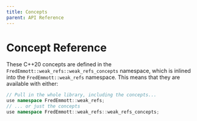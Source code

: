```yaml
---
title: Concepts
parent: API Reference
---
```


# Concept Reference

These C++20 concepts are defined in the `FredEmmott::weak_refs::weak_refs_concepts` namespace, which is inlined into the `FredEmmott::weak_refs` namespace. This means that they are available with either:

```c++
// Pull in the whole library, including the concepts...
use namespace FredEmmott::weak_refs;
// ... or just the concepts
use namespace FredEmmott::weak_refs::weak_refs_concepts;
```